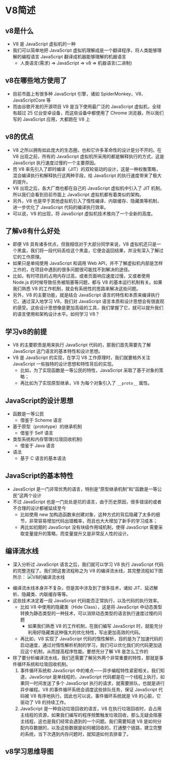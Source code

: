 # V8简述

## v8是什么
- V8 是 JavaScript 虚拟机的一种
- 我们可以简单地把 JavaScript 虚拟机理解成是一个翻译程序，将人类能够理解的编程语言 JavaScript 翻译成机器能够理解的机器语言
    - 人类语言(需求) => JavaScript => v8 => 机器语言(二进制)

## v8在哪些地方使用了
- 目前市面上有很多种 JavaScript 引擎，诸如 SpiderMonkey、V8、JavaScriptCore 等
- 而由谷歌开发的开源项目 V8 是当下使用最广泛的 JavaScript 虚拟机，全球有超过 25 亿台安卓设备，而这些设备中都使用了 Chrome 浏览器，所以我们写的 JavaScript 应用，大都跑在 V8 上

## v8的优点
- V8 之所以拥有如此庞大的生态圈，也和它许多革命性的设计是分不开的。在 V8 出现之前，所有的 JavaScript 虚拟机所采用的都是解释执行的方式，这是 JavaScript 执行速度过慢的一个主要原因。
- 而 V8 率先引入了即时编译（JIT）的双轮驱动的设计，这是一种权衡策略，混合编译执行和解释执行这两种手段，给 JavaScript 的执行速度带来了极大的提升。
- V8 出现之后，各大厂商也都在自己的 JavaScript 虚拟机中引入了 JIT 机制，所以我们会看到目前市面上 JavaScript 虚拟机都有着类似的架构。
- 另外，V8 也是早于其他虚拟机引入了惰性编译、内联缓存、隐藏类等机制，进一步优化了 JavaScript 代码的编译执行效率。
- 可以说，V8 的出现，将 JavaScript 虚拟机技术推向了一个全新的高度。

## 了解v8有什么好处
- 即便 V8 具有诸多优点，但我相信对于大部分同学来说，V8 虚拟机还只是一个黑盒，我们将一段代码丢给这个黑盒，它便会返回结果，并没有深入了解过它的工作原理。
- 如果只是单纯使用 JavaScript 和调用 Web API，并不了解虚拟机内部是怎样工作的，在项目中遇到的很多问题很可能找不到解决的途径。
- 比如，有时项目的占用内存过高，或者页面响应速度过慢，又或者使用 Node.js 的时候导致任务被阻塞等问题，都与 V8 的基本运行机制有关。如果我们熟悉 V8 的工作机制，就会有系统性的思路来解决这些问题。
- 另外，V8 的主要功能，就是结合 JavaScript 语言的特性和本质来编译执行它。通过深入地学习 V8，我们对 JavaScript 语言本质和设计思想会有很直观的感受。这些设计思想像是更加高级的工具，我们掌握了它，就可以提升我们的语言使用和架构设计水平。如何学习 V8？

## 学习v8的前提
- V8 的主要职责是用来执行 JavaScript 代码的，那我们首先需要先了解 JavaScript 这门语言的基本特性和设计思想。
- V8 是 JavaScript 的实现，在学习 V8 工作原理时，我们就要格外关注 JavaScript 一些独特的设计思想和特性背后的实现。
    - 比如，为了实现函数是一等公民的特性，JavaScript 采取了基于对象的策略；
    - 再比如为了实现原型继承，V8 为每个对象引入了 `__proto__` 属性。

## JavaScript的设计思想
- 函数是一等公民
    - 借鉴于 Scheme 语言
- 基于原型（prototype）的继承机制
    - 借鉴于 Self 语言
- 类型系统和内存管理(垃圾回收机制)
    - 借鉴于 Java 语言
- 语法
    - 基于 C 语言的基本语法

## JavaScript的基本特性
- JavaScript 是一门非常优秀的语言，特别是“原型继承机制”和“函数是一等公民”这两个设计
- 不过 JavaScript 也是一门处处是坑的语言，由于历史原因，很多错误的或者不合理的设计都被延续至今
    - 比如使用 new 加构造函数来创建对象，这种方式的背后隐藏了太多的细节，非常容易增加代码出错概率，而且也大大增加了新手的学习成本；
    - 再比如初期的 JavaScript 没有块级作用域机制，使得 JavaScript 需要采取变量提升的策略，而变量提升又是非常反人性的设计。


## 编译流水线
- 深入分析过 JavaScript 语言之后，我们就可以学习 V8 执行 JavaScript 代码的完整流程了。我们把这套流程称之为 V8 的编译流水线，其完整流程如下图所示：
![V8的编译流水线](https://zmx2321.github.io/vite-blog/images/note/front/v8-note/1/1-1.png)
<!-- <img-viewer :src="'https://zmx2321.github.io/vite-blog/images/note/front/v8-note/1/1-1.png'" :alt="'V8的编译流水线'" /> -->
- 编译流水线本身并不复杂，但是其中涉及到了很多技术，诸如 JIT、延迟解析、隐藏类、内联缓存等等。
- 这些技术决定着一段 JavaScript 代码能否正常执行，以及代码的执行效率。
    - 比如 V8 中使用的隐藏类（Hide Class），这是将 JavaScript 中动态类型转换为静态类型的一种技术，可以消除动态类型的语言执行速度过慢的问题
        - 如果我们熟悉 V8 的工作机制，在我们编写 JavaScript 时，就能充分利用好隐藏类这种强大的优化特性，写出更加高效的代码。
    - 再比如，V8 实现了 JavaScript 代码的惰性解析，目的是为了加速代码的启动速度，通过对惰性解析机制的学习，我们可以优化我们的代码更加适应这个机制，从而提高程序性能。要想充分了解 V8 是怎么工作的
- 除了要分析编译流水线，我们还需要了解另外两个非常重要的特性，那就是事件循环系统和垃圾回收机制。
    1. 事件循环系统和 JavaScript 中的难点——异步编程特性紧密相关。我们知道，JavaScript 是单线程的，JavaScript 代码都是在一个线程上执行，如果同一时间发送了多个 JavaScript 执行的请求，就需要排队，也就是进行异步编程。V8 的事件循环系统会调度这些排队任务，保证 JavaScript 代码被 V8 有序地执行。因此也可以说，事件循环系统就是 V8 的心脏，它驱动了 V8 的持续工作。
    2. JavaScript 是一种自动垃圾回收的语言，V8 在执行垃圾回收时，会占用主线程的资源，如果我们编写的程序频繁触发垃圾回收，那么无疑会阻塞主线程，这也是我们经常会遇到的一个问题。我们需要知道 V8 是如何分配内存数据的，以及这些数据是如何被回收的，打通整个链路，建立完整的系统，当下次遇到内存问题时，就知道如何去排查了。

## v8学习思维导图
<!-- ![v8学习思维导图](https://zmx2321.github.io/vite-blog/images/note/front/v8-note/1/1-2.png) -->
<img-viewer :src="'https://zmx2321.github.io/vite-blog/images/note/front/v8-note/1/1-2.png'" :alt="'v8学习思维导图'" />






















